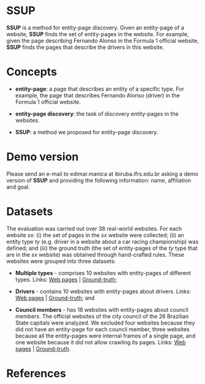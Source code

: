 # SSUP

**SSUP** is a method for entity-page discovery. Given an entity-page of a website, **SSUP** finds the set of entity-pages in the website. For example, given the page describing Fernando Alonso in the Formula 1 official website, **SSUP** finds the pages that describe the drivers in this website. 

# Concepts

- **entity-page**: a page that describes an entity of a specific type. For example, the page that describes Fernando Alonso (driver) in the Formula 1 official website. 

- **entity-page discovery**: the task of discovery entity-pages in the websites.

- **SSUP**: a method we proposed for entity-page discovery.

# Demo version

Please send an e-mail to edimar.manica at ibiruba.ifrs.edu.br asking a demo version of **SSUP** and providing the following information: name, affiliation and goal.

# Datasets

The evaluation was carried out over 38 real-world websites. For each website *sx*: (i) the set of pages in the *sx* website were collected; (ii) an entity type *ty* (e.g. driver in a website about a car racing championship) was defined; and (iii) the ground truth (the set of entity-pages of the *ty* type that are in the *sx* website) was obtained through hand-crafted rules. These websites were grouped into three datasets:

- **Multiple types** - comprises 10 websites with entity-pages of different types. Links: [Web pages](https://mega.nz/#!BQ8QgShZ!TXyvx9Xcph5MlyCPFnhAe5u1jSwAMXTEn2O7zOzZbZg) | [Ground-truth](ground-truth/dataset_m);

- **Drivers** - contains 10 websites with entity-pages about drivers. Links: [Web pages](https://mega.nz/#!hNcCiaxL!RYE-BU03rP1VD3i8Z0ksi0Zvl1qDNkRKYFId_6vVEj4) | [Ground-truth](ground-truth/dataset_d1); and

- **Council members** - has 18 websites with entity-pages about council members. The official websites of the city council of the 26 Brazilian State capitals were analyzed. We excluded four websites because they did not have an entity-page for each council member, three websites because all the entity-pages were internal frames of a single page, and one website because it did not allow crawling its pages. Links: [Web pages](https://mega.nz/#!dAkDRSYY!y12Vvd_M-_kXwRPMaqH5bWAT6wWZ1edS6M2Y0dOGWjk) | [Ground-truth](ground-truth/dataset_c).

# References
